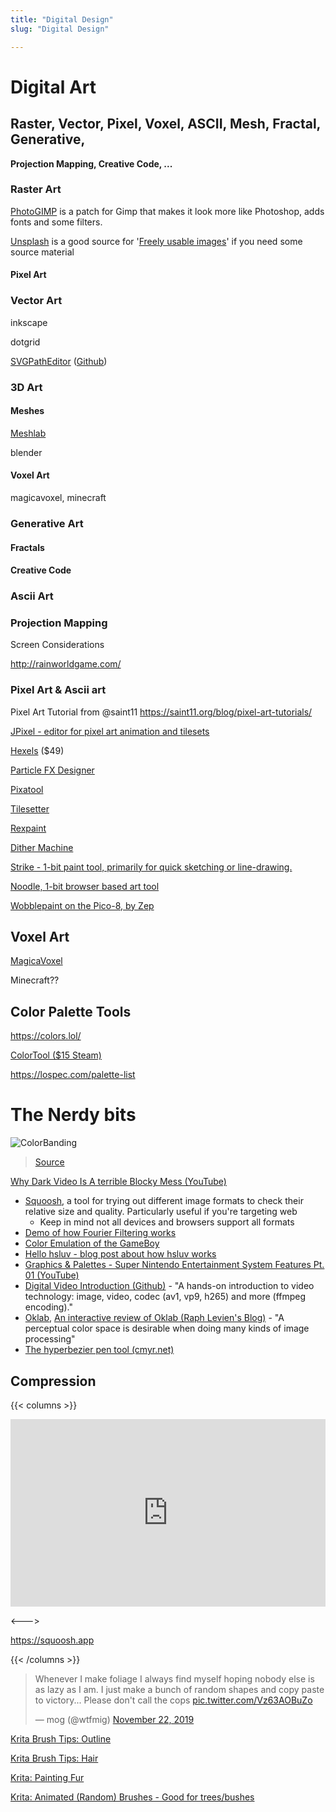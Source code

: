 ```yaml
---
title: "Digital Design"
slug: "Digital Design"

---
```


# Digital Art

## Raster, Vector, Pixel, Voxel, ASCII, Mesh, Fractal, Generative,

**Projection Mapping, Creative Code, ...**

### Raster Art

[PhotoGIMP](https://github.com/Diolinux/PhotoGIMP) is a patch for Gimp that makes it look more like Photoshop, adds fonts and some filters.

[Unsplash](https://unsplash.com) is a good source for '[Freely usable images](https://unsplash.com/license)' if you need some source material

#### Pixel Art

### Vector Art

inkscape

dotgrid

[SVGPathEditor](https://yqnn.github.io/svg-path-editor/) ([Github](https://github.com/Yqnn/svg-path-editor))

### 3D Art

#### Meshes

[Meshlab](https://www.meshlab.net)

blender

#### Voxel Art

magicavoxel, minecraft

### Generative Art

#### Fractals

#### Creative Code

### Ascii Art

### Projection Mapping



Screen Considerations

http://rainworldgame.com/

### Pixel Art & Ascii art

Pixel Art Tutorial from @saint11 https://saint11.org/blog/pixel-art-tutorials/

[JPixel - editor for pixel art animation and tilesets](https://emad.itch.io/jpixel)

[Hexels](https://marmoset.co/hexels/) ($49)

[Particle FX Designer](https://codemanu.itch.io/particle-fx-designer)

[Pixatool](https://kronbits.itch.io/pixatool)

[Tilesetter](https://www.tilesetter.org)

[Rexpaint](https://kyzrati.itch.io/rexpaint)

[Dither Machine](https://lunarlabs.itch.io/dither-machine)

[Strike - 1-bit paint tool, primarily for quick sketching or line-drawing.](https://amorphous.itch.io/strike)

[Noodle, 1-bit browser based art tool](https://github.com/hundredrabbits/Noodle)

[Wobblepaint on the Pico-8, by Zep](https://www.lexaloffle.com/bbs/?tid=40058)

## Voxel Art

[MagicaVoxel](https://ephtracy.github.io)

Minecraft??

## Color Palette Tools

https://colors.lol/

[ColorTool ($15 Steam)](https://store.steampowered.com/app/948220/ColorTool/)

https://lospec.com/palette-list



# The Nerdy bits

![ColorBanding](/colorbanding.png)

> [Source](https://en.wikipedia.org/wiki/Colour_banding#/media/File:Colour_banding_example01.png)

[Why Dark Video Is A terrible Blocky Mess (YouTube)](https://www.youtube.com/watch?v=h9j89L8eQQk&ab_channel=TomScott)



* [Squoosh](https://squoosh.app), a tool for trying out different image formats to check their relative size and quality. Particularly useful if you're targeting web
  * Keep in mind not all devices and browsers support all formats
* [Demo of how Fourier Filtering works](http://bigwww.epfl.ch/demo/ip/demos/FFT-filtering/)
* [Color Emulation of the GameBoy](https://byuu.net/video/color-emulation/)
* [Hello hsluv - blog post about how hsluv works](https://austinjones.onfabrik.com/blog/hello-hsluv)
* [Graphics & Palettes - Super Nintendo Entertainment System Features Pt. 01 (YouTube)](https://www.youtube.com/watch?v=57ibhDU2SAI&ab_channel=RetroGameMechanicsExplained)
* [Digital Video Introduction (Github)](https://github.com/leandromoreira/digital_video_introduction#how-does-a-video-codec-work) - "A hands-on introduction to video technology: image, video, codec (av1, vp9, h265) and more (ffmpeg encoding)."
* [Oklab](https://bottosson.github.io/posts/oklab/), [An interactive review of Oklab (Raph Levien's Blog)](https://raphlinus.github.io/color/2021/01/18/oklab-critique.html) - "A perceptual color space is desirable when doing many kinds of image processing"
* [The hyperbezier pen tool (cmyr.net)](https://www.cmyr.net/blog/hyperbezier.html)

## Compression

{{< columns >}}

<iframe width="100%" height="300" src="https://www.youtube.com/embed/JPE45QMBAQw" frameborder="0" allow="accelerometer; autoplay; clipboard-write; encrypted-media; gyroscope; picture-in-picture" allowfullscreen></iframe>

<--->

https://squoosh.app

{{< /columns >}}









<blockquote class="twitter-tweet"><p lang="en" dir="ltr">Whenever I make foliage I always find myself hoping nobody else is as lazy as I am. I just make a bunch of random shapes and copy paste to victory... Please don&#39;t call the cops <a href="https://t.co/Vz63AOBuZo">pic.twitter.com/Vz63AOBuZo</a></p>&mdash; mog (@wtfmig) <a href="https://twitter.com/wtfmig/status/1197789438102966272?ref_src=twsrc%5Etfw">November 22, 2019</a></blockquote> <script async src="https://platform.twitter.com/widgets.js" charset="utf-8"></script>

[Krita Brush Tips: Outline](https://docs.krita.org/en/tutorials/krita-brush-tips/outline.html)

[Krita Brush Tips: Hair](https://docs.krita.org/en/tutorials/krita-brush-tips/hair.html)

[Krita: Painting Fur](https://docs.krita.org/en/tutorials/krita-brush-tips/fur.html)

[Krita: Animated (Random) Brushes - Good for trees/bushes](https://docs.krita.org/en/tutorials/krita-brush-tips/animated_brushes.html)

